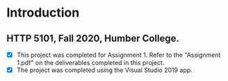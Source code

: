 # Introduction

## HTTP 5101, Fall 2020, Humber College.
- [x] This project was completed for Assignment 1. Refer to the "Assignment 1.pdf" on the deliverables completed in this project.
- [x] The project was completed using the Visual Studio 2019 app.

